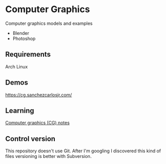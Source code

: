 # Computer Graphics
Computer graphics models and examples
* Blender
* Photoshop
## Requirements
Arch Linux


## Demos
https://cg.sanchezcarlosjr.com/

## Learning
[Computer graphics (CG) notes](https://carlos-eduardo-sanchez-torres.sanchezcarlosjr.com/Computer-Graphics-CG-0dd2efc64df946359e6b8edaa91eb947)

## Control version
This repository doesn't use Git. After I'm googling I discovered this kind of files versioning is better with Subversion.
